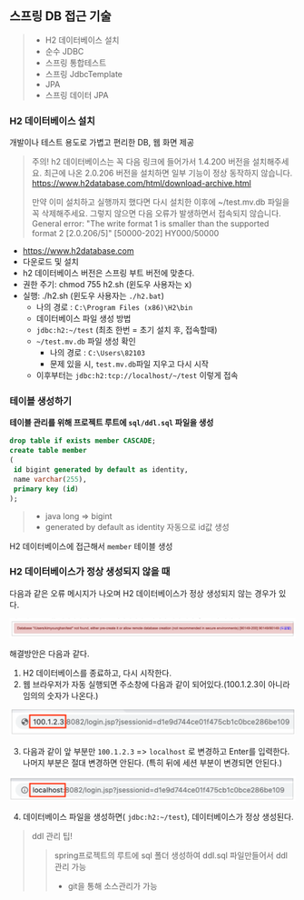 ##  스프링 DB 접근 기술

>- H2 데이터베이스 설치
>- 순수 JDBC
>- 스프링 통합테스트
>- 스프링 JdbcTemplate
>- JPA
>- 스프링 데이터 JPA

### H2 데이터베이스 설치

개발이나 테스트 용도로 가볍고 편리한 DB, 웹 화면 제공

> 주의!
> h2 데이터베이스는 꼭 다음 링크에 들어가서 1.4.200 버전을 설치해주세요.
> 최근에 나온 2.0.206 버전을 설치하면 일부 기능이 정상 동작하지 않습니다.
> https://www.h2database.com/html/download-archive.html
>
> 만약 이미 설치하고 실행까지 했다면 다시 설치한 이후에 ~/test.mv.db 파일을 꼭 삭제해주세요.
> 그렇지 않으면 다음 오류가 발생하면서 접속되지 않습니다.
> General error: "The write format 1 is smaller than the supported format 2 
> [2.0.206/5]" [50000-202] HY000/50000



- https://www.h2database.com
- 다운로드 및 설치
- h2 데이터베이스 버전은 스프링 부트 버전에 맞춘다.
- 권한 주기: chmod 755 h2.sh (윈도우 사용자는 x)
- 실행: ./h2.sh (윈도우 사용자는 ``./h2.bat``) 
  - 나의 경로 : ``C:\Program Files (x86)\H2\bin``
  - 데이터베이스 파일 생성 방법
  - ``jdbc:h2:~/test`` (최초 한번 = 초기 설치 후, 접속할때)
  - ``~/test.mv.db`` 파일 생성 확인
    - 나의 경로 : ``C:\Users\82103``
    - 문제 있을 시, ``test.mv.db``파일 지우고 다시 시작
  - 이후부터는 ``jdbc:h2:tcp://localhost/~/test`` 이렇게 접속



### 테이블 생성하기

**테이블 관리를 위해 프로젝트 루트에 ``sql/ddl.sql`` 파일을 생성**

```sql
drop table if exists member CASCADE;
create table member
(
 id bigint generated by default as identity,
 name varchar(255),
 primary key (id)
);
```

> - java long => bigint
> - generated by default as identity 자동으로 id값 생성

H2 데이터베이스에 접근해서 ``member`` 테이블 생성



### H2 데이터베이스가 정상 생성되지 않을 때
다음과 같은 오류 메시지가 나오며 H2 데이터베이스가 정상 생성되지 않는 경우가 있다.

![](./img/18_1.PNG)

해결방안은 다음과 같다.

1. H2 데이터베이스를 종료하고, 다시 시작한다.
2. 웹 브라우저가 자동 실행되면 주소창에 다음과 같이 되어있다.(100.1.2.3이 아니라 임의의 숫자가 나온다.)

![](./img/18_2.PNG)

3. 다음과 같이 앞 부분만 ``100.1.2.3`` =>  ``localhost`` 로 변경하고 Enter를 입력한다. 나머지 부분은 절대
   변경하면 안된다. (특히 뒤에 세션 부분이 변경되면 안된다.)

![](./img/18_3.PNG)

4. 데이터베이스 파일을 생성하면( ``jdbc:h2:~/test``), 데이터베이스가 정상 생성된다.



> ddl 관리 팁!
>
> > spring프로젝트의 루트에 sql 폴더 생성하여 ddl.sql 파일만들어서 ddl 관리 가능
> >
> > - git을 통해 소스관리가 가능

